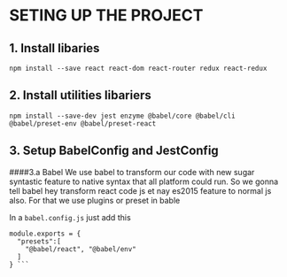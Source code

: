 # SETING UP THE PROJECT 
## 1. Install libaries 
`npm install --save react react-dom react-router redux react-redux`
## 2. Install utilities libariers 
`npm install --save-dev jest enzyme @babel/core @babel/cli @babel/preset-env @babel/preset-react `

## 3. Setup BabelConfig and JestConfig
####3.a Babel
We use babel to transform our code with new sugar syntastic feature to native syntax that all platform could run. 
So we gonna tell babel hey transform react code js et nay es2015 feature to normal js also. For that we use plugins or preset in bable 

In a `babel.config.js` just add this 






```
module.exports = {
  "presets":[
    "@babel/react", "@babel/env"
  ]
} ```